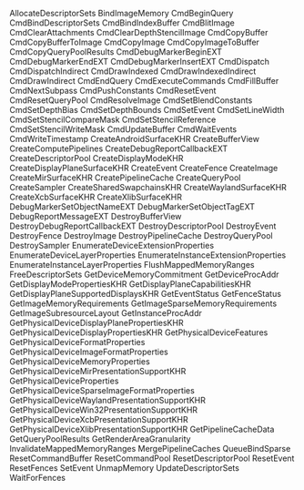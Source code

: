 AllocateDescriptorSets
BindImageMemory
CmdBeginQuery
CmdBindDescriptorSets
CmdBindIndexBuffer
CmdBlitImage
CmdClearAttachments
CmdClearDepthStencilImage
CmdCopyBuffer
CmdCopyBufferToImage
CmdCopyImage
CmdCopyImageToBuffer
CmdCopyQueryPoolResults
CmdDebugMarkerBeginEXT
CmdDebugMarkerEndEXT
CmdDebugMarkerInsertEXT
CmdDispatch
CmdDispatchIndirect
CmdDrawIndexed
CmdDrawIndexedIndirect
CmdDrawIndirect
CmdEndQuery
CmdExecuteCommands
CmdFillBuffer
CmdNextSubpass
CmdPushConstants
CmdResetEvent
CmdResetQueryPool
CmdResolveImage
CmdSetBlendConstants
CmdSetDepthBias
CmdSetDepthBounds
CmdSetEvent
CmdSetLineWidth
CmdSetStencilCompareMask
CmdSetStencilReference
CmdSetStencilWriteMask
CmdUpdateBuffer
CmdWaitEvents
CmdWriteTimestamp
CreateAndroidSurfaceKHR
CreateBufferView
CreateComputePipelines
CreateDebugReportCallbackEXT
CreateDescriptorPool
CreateDisplayModeKHR
CreateDisplayPlaneSurfaceKHR
CreateEvent
CreateFence
CreateImage
CreateMirSurfaceKHR
CreatePipelineCache
CreateQueryPool
CreateSampler
CreateSharedSwapchainsKHR
CreateWaylandSurfaceKHR
CreateXcbSurfaceKHR
CreateXlibSurfaceKHR
DebugMarkerSetObjectNameEXT
DebugMarkerSetObjectTagEXT
DebugReportMessageEXT
DestroyBufferView
DestroyDebugReportCallbackEXT
DestroyDescriptorPool
DestroyEvent
DestroyFence
DestroyImage
DestroyPipelineCache
DestroyQueryPool
DestroySampler
EnumerateDeviceExtensionProperties
EnumerateDeviceLayerProperties
EnumerateInstanceExtensionProperties
EnumerateInstanceLayerProperties
FlushMappedMemoryRanges
FreeDescriptorSets
GetDeviceMemoryCommitment
GetDeviceProcAddr
GetDisplayModePropertiesKHR
GetDisplayPlaneCapabilitiesKHR
GetDisplayPlaneSupportedDisplaysKHR
GetEventStatus
GetFenceStatus
GetImageMemoryRequirements
GetImageSparseMemoryRequirements
GetImageSubresourceLayout
GetInstanceProcAddr
GetPhysicalDeviceDisplayPlanePropertiesKHR
GetPhysicalDeviceDisplayPropertiesKHR
GetPhysicalDeviceFeatures
GetPhysicalDeviceFormatProperties
GetPhysicalDeviceImageFormatProperties
GetPhysicalDeviceMemoryProperties
GetPhysicalDeviceMirPresentationSupportKHR
GetPhysicalDeviceProperties
GetPhysicalDeviceSparseImageFormatProperties
GetPhysicalDeviceWaylandPresentationSupportKHR
GetPhysicalDeviceWin32PresentationSupportKHR
GetPhysicalDeviceXcbPresentationSupportKHR
GetPhysicalDeviceXlibPresentationSupportKHR
GetPipelineCacheData
GetQueryPoolResults
GetRenderAreaGranularity
InvalidateMappedMemoryRanges
MergePipelineCaches
QueueBindSparse
ResetCommandBuffer
ResetCommandPool
ResetDescriptorPool
ResetEvent
ResetFences
SetEvent
UnmapMemory
UpdateDescriptorSets
WaitForFences